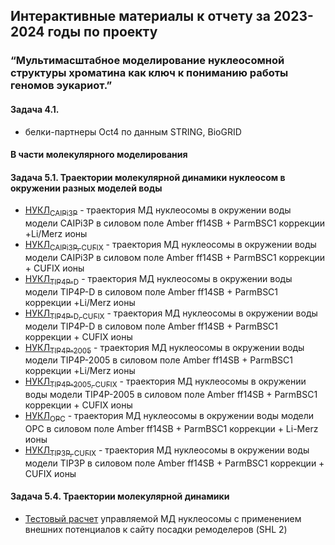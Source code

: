 ##  Интерактивные материалы к отчету за 2023-2024 годы по проекту
### “Мультимасштабное моделирование нуклеосомной структуры хроматина как ключ к пониманию работы геномов эукариот.”

#### Задача 4.1. 
- белки-партнеры Oct4 по данным STRING, BioGRID
  
#### В части молекулярного моделирования
#### Задача 5.1. Траектории молекулярной динамики нуклеосом в окружении разных моделей воды 
* [НУКЛ<sub>CAIPi3P</sub>](trajectories/ncp_caipi3p) - траектория МД нуклеосомы в окружении воды модели CAIPi3P в силовом поле Amber ff14SB + ParmBSC1 коррекции +Li/Merz ионы 
* [НУКЛ<sub>CAIPi3P, CUFIX</sub>](trajectories/ncp_caipi3p_cufix) - траектория МД нуклеосомы в окружении воды модели CAIPi3P в силовом поле Amber ff14SB + ParmBSC1 коррекции + CUFIX ионы 
* [НУКЛ<sub>TIP4P-D</sub>](trajectories/ncp_tip4pd) - траектория МД нуклеосомы в окружении воды модели TIP4P-D в силовом поле Amber ff14SB + ParmBSC1 коррекции +Li/Merz ионы 
* [НУКЛ<sub>TIP4P-D, CUFIX</sub>](trajectories/ncp_tip4pd_cufix) - траектория МД нуклеосомы в окружении воды модели TIP4P-D в силовом поле Amber ff14SB + ParmBSC1 коррекции + CUFIX ионы 
* [НУКЛ<sub>TIP4P-2005</sub>](trajectories/ncp_tip4p2005) - траектория МД нуклеосомы в окружении воды модели TIP4P-2005 в силовом поле Amber ff14SB + ParmBSC1 коррекции +Li/Merz ионы 
* [НУКЛ<sub>TIP4P-2005, CUFIX</sub>](trajectories/ncp_tip4p2005_cufix) - траектория МД нуклеосомы в окружении воды модели TIP4P-2005 в силовом поле Amber ff14SB + ParmBSC1 коррекции + CUFIX ионы
* [НУКЛ<sub>OPC</sub>](trajectories/ncp_opc) - траектория МД нуклеосомы в окружении воды модели OPC в силовом поле Amber ff14SB + ParmBSC1 коррекции + Li-Merz ионы 
* [НУКЛ<sub>TIP3P, CUFIX</sub>](trajectories/ncp_tip3p_opc) - траектория МД нуклеосомы в окружении воды модели TIP3P в силовом поле Amber ff14SB + ParmBSC1 коррекции + CUFIX ионы 

#### Задача 5.4. Траектории молекулярной динамики 
* [Тестовый расчет](trajectories/rbbna_test) управляемой МД нуклеосомы с применением внешних потенциалов к сайту посадки ремоделеров (SHL 2)
